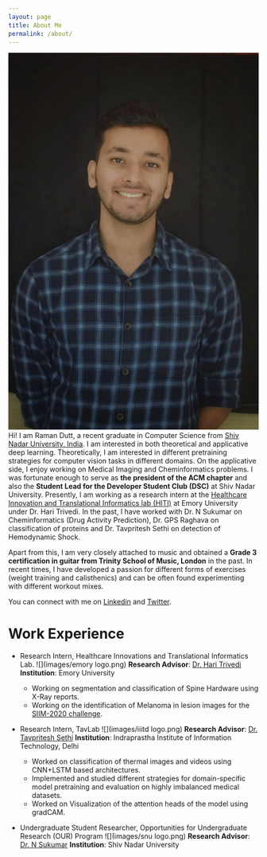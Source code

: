 ```yaml
---
layout: page
title: About Me
permalink: /about/
---
```

![](images/raman.jpeg)
Hi! I am Raman Dutt, a recent graduate in Computer Science from [Shiv Nadar University, India](https://snu.edu.in/). I am interested in both theoretical and applicative deep learning. Theoretically, I am interested in different pretraining strategies for computer vision tasks in different domains. On the applicative side, I enjoy working on Medical Imaging and Cheminformatics problems. I was fortunate enough to serve as **the president of the ACM chapter** and also the **Student Lead for the Developer Student Club (DSC)** at Shiv Nadar University. Presently, I am working as a research intern at the [Healthcare Innovation and Translational Informatics lab (HITI)](http://hitilab.org/) at Emory University under Dr. Hari Trivedi. In the past, I have worked with Dr. N Sukumar on Cheminformatics (Drug Activity Prediction), Dr. GPS Raghava on classification of proteins and Dr. Tavpritesh Sethi on detection of Hemodynamic Shock. 

Apart from this, I am very closely attached to music and obtained a **Grade 3 certification in guitar from Trinity School of Music, London** in the past. In recent times, I have developed a passion for different forms of exercises (weight training and calisthenics) and can be often found experimenting with different workout mixes. 

You can connect with me on [Linkedin](https://www.linkedin.com/in/raman-dutt-84a472126/) and [Twitter](https://twitter.com/RamanDutt4).

# Work Experience

* Research Intern, Healthcare Innovations and Translational Informatics Lab. 
![](images/emory logo.png)
**Research Advisor**: [Dr. Hari Trivedi](https://med.emory.edu/departments/radiology/profile/?u=HMTRIVE)
**Institution**: Emory University
  * Working on segmentation and classification of Spine Hardware using X-Ray reports.
  * Working on the identification of Melanoma in lesion images for the [SIIM-2020 challenge](https://www.kaggle.com/c/siim-isic-melanoma-classification/overview).
  
* Research Intern, TavLab
![](images/iiitd logo.png)
**Research Advisor**: [Dr. Tavpritesh Sethi](https://www.iiitd.ac.in/tavpritesh)
**Institution**: Indraprastha Institute of Information Technology, Delhi
  * Worked on classification of thermal images and videos using CNN+LSTM based architectures.
  * Implemented and studied different strategies for domain-specific model pretraining and evaluation on highly imbalanced medical datasets.
  * Worked on Visualization of the attention heads of the model using gradCAM.

* Undergraduate Student Researcher, Opportunities for Undergraduate Research (OUR) Program
![](images/snu logo.png)
**Research Advisor**: [Dr. N Sukumar](https://chemistry.snu.edu.in/people/faculty/n-sukumar)
**Institution**: Shiv Nadar University
  
